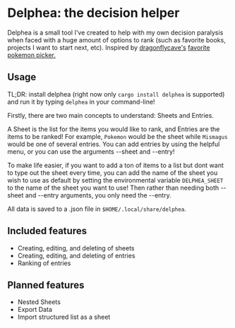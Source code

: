 # Delphea: the decision helper

Delphea is a small tool I've created to help with my own decision paralysis when faced with a huge amount of options to rank (such as favorite books, projects I want to start next, etc). Inspired by [dragonflycave's](https://www.dragonflycave.com) [favorite pokemon picker.](https://www.dragonflycave.com/favorite.html)
## Usage
TL;DR: install delphea (right now only `cargo install delphea` is supported) and run it by typing `delphea` in your command-line!

Firstly, there are two main concepts to understand: Sheets and Entries.

A Sheet is the list for the items you would like to rank, and Entries are the items to be ranked! For example, `Pokemon` would be the sheet while `Mismagus` would be one of several entries. You can add entries by using the helpful menu, or you can use the arguments --sheet and --entry!

To make life easier, if you want to add a ton of items to a list but dont want to type out the sheet every time, you can add the name of the sheet you wish to use as default by setting the environmental variable `DELPHEA_SHEET` to the name of the sheet you want to use! Then rather than needing both --sheet and --entry arguments, you only need the --entry. 

All data is saved to a .json file in `$HOME/.local/share/delphea`.

## Included features
+ Creating, editing, and deleting of sheets
+ Creating, editing, and deleting of entries
+ Ranking of entries

## Planned features
+ Nested Sheets
+ Export Data
+ Import structured list as a sheet
